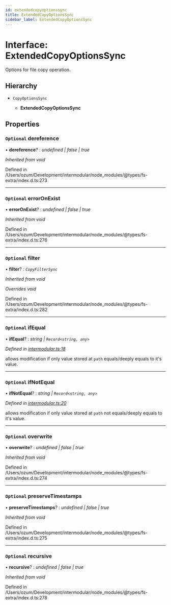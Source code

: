 ```yaml
---
id: extendedcopyoptionssync
title: ExtendedCopyOptionsSync
sidebar_label: ExtendedCopyOptionsSync
---
```


# Interface: ExtendedCopyOptionsSync

Options for file copy operation.

## Hierarchy

* `CopyOptionsSync`

  * **ExtendedCopyOptionsSync**

## Properties

### `Optional` dereference

• **dereference**? : *undefined | false | true*

*Inherited from void*

Defined in /Users/ozum/Development/intermodular/node_modules/@types/fs-extra/index.d.ts:273

___

### `Optional` errorOnExist

• **errorOnExist**? : *undefined | false | true*

*Inherited from void*

Defined in /Users/ozum/Development/intermodular/node_modules/@types/fs-extra/index.d.ts:276

___

### `Optional` filter

• **filter**? : *`CopyFilterSync`*

*Inherited from void*

*Overrides void*

Defined in /Users/ozum/Development/intermodular/node_modules/@types/fs-extra/index.d.ts:282

___

### `Optional` ifEqual

• **ifEqual**? : *string | `Record<string, any>`*

*Defined in [intermodular.ts:18](https://github.com/ozum/intermodular/blob/4dd044c/src/intermodular.ts#L18)*

allows modification if only value stored at `path` equals/deeply equals to it's value.

___

### `Optional` ifNotEqual

• **ifNotEqual**? : *string | `Record<string, any>`*

*Defined in [intermodular.ts:20](https://github.com/ozum/intermodular/blob/4dd044c/src/intermodular.ts#L20)*

allows modification if only value stored at `path` not equals/deeply equals to it's value.

___

### `Optional` overwrite

• **overwrite**? : *undefined | false | true*

*Inherited from void*

Defined in /Users/ozum/Development/intermodular/node_modules/@types/fs-extra/index.d.ts:274

___

### `Optional` preserveTimestamps

• **preserveTimestamps**? : *undefined | false | true*

*Inherited from void*

Defined in /Users/ozum/Development/intermodular/node_modules/@types/fs-extra/index.d.ts:275

___

### `Optional` recursive

• **recursive**? : *undefined | false | true*

*Inherited from void*

Defined in /Users/ozum/Development/intermodular/node_modules/@types/fs-extra/index.d.ts:278